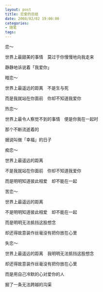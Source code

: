 ```yaml
---
layout: post
title: 恋爱的总结
date: 2008/02/02 19:00:00
categories: 
- 随笔
tags: 
---
```


恋～

世界上最甜美的事情　莫过于你慢慢地向我走来

静静地诉说着「我爱你」

暗恋～

世界上最遥远的距离　不是生与死

而是我就站在你面前　你却不知道我爱你

热恋～

世界上最令人察觉不到的事情　便是你我在一起时

那个不断流逝着的

据说叫做「幸福」的日子

痴恋～

世界上最遥远的距离

不是我就站在你面前　你却不知道我爱你

而是明明知道彼此相爱　却不能在一起

苦恋～

世界上最遥远的距离

不是明明知道彼此相爱　却不能在一起

而是明明无法抵挡这股想念

却还得故意装作丝毫没有把你放在心里

失恋～

世界上最遥远的距离　我明明无法抵挡这股想念

却还得故意装作丝毫没有把你放在心里

而是用自己冷默的心对爱你的人

掘了一条无法跨越的沟渠
